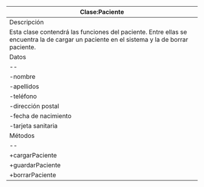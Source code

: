 


| Clase:Paciente |
| -- | 
| Descripción | 
| Esta  clase  contendrá  las  funciones  del paciente. Entre ellas se encuentra la de cargar un paciente en el sistema y la de borrar paciente. |  
| Datos | 
| -- | -- | -- |
| -nombre | string | Nombre del paciente dentro del sistema |
| -apellidos | string | Apellidos del paciente dentro del sistema |
| -teléfono | string | Teléfono del paciente |
| -dirección postal | string | Dirección postal del paciente a la que se le mandarán las citas |
| -fecha de nacimiento | string | Fecha de nacimiento del paciente |
| -tarjeta sanitaria | boolean | Adoptará valor true si el paciente viene de la seguridad pública y false si viene de la privada |
| Métodos | 
|-- | -- | 
| +cargarPaciente | Función mediante la cual se dará de alta a un paciente dentro del sistema |
| +guardarPaciente | Función mediante la cual se guardarán datos y actualizaciones de la información de un paciente dentro del sistema |
| +borrarPaciente |  Función mediante la cual se borrará a un paciente dentro del sistema después de un período largo de inactividad |

